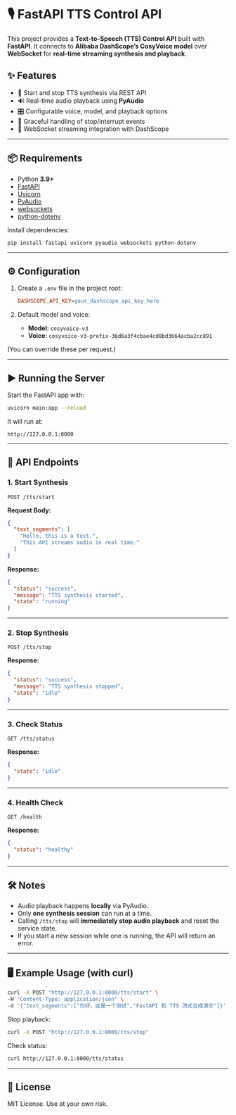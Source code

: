 # 🎙️ FastAPI TTS Control API

This project provides a **Text-to-Speech (TTS) Control API** built with **FastAPI**.
It connects to **Alibaba DashScope’s CosyVoice model** over **WebSocket** for **real-time streaming synthesis and playback**.

## ✨ Features

* 🚀 Start and stop TTS synthesis via REST API
* 🔊 Real-time audio playback using **PyAudio**
* 🎛️ Configurable voice, model, and playback options
* 🔄 Graceful handling of stop/interrupt events
* 📡 WebSocket streaming integration with DashScope

---

## 📦 Requirements

* Python **3.9+**
* [FastAPI](https://fastapi.tiangolo.com/)
* [Uvicorn](https://www.uvicorn.org/)
* [PyAudio](https://people.csail.mit.edu/hubert/pyaudio/)
* [websockets](https://websockets.readthedocs.io/)
* [python-dotenv](https://saurabh-kumar.com/python-dotenv/)

Install dependencies:

```bash
pip install fastapi uvicorn pyaudio websockets python-dotenv
```

---

## ⚙️ Configuration

1. Create a `.env` file in the project root:

   ```ini
   DASHSCOPE_API_KEY=your_dashscope_api_key_here
   ```

2. Default model and voice:

   * **Model**: `cosyvoice-v3`
   * **Voice**: `cosyvoice-v3-prefix-36d6a3f4cbae4cd8bd3664acba2cc891`

(You can override these per request.)

---

## ▶️ Running the Server

Start the FastAPI app with:

```bash
uvicorn main:app --reload
```

It will run at:

```
http://127.0.0.1:8000
```

---

## 📡 API Endpoints

### 1. **Start Synthesis**

```http
POST /tts/start
```

**Request Body:**

```json
{
  "text_segments": [
    "Hello, this is a test.",
    "This API streams audio in real time."
  ]
}
```

**Response:**

```json
{
  "status": "success",
  "message": "TTS synthesis started",
  "state": "running"
}
```

---

### 2. **Stop Synthesis**

```http
POST /tts/stop
```

**Response:**

```json
{
  "status": "success",
  "message": "TTS synthesis stopped",
  "state": "idle"
}
```

---

### 3. **Check Status**

```http
GET /tts/status
```

**Response:**

```json
{
  "state": "idle"
}
```

---

### 4. **Health Check**

```http
GET /health
```

**Response:**

```json
{
  "status": "healthy"
}
```

---

## 🛠 Notes

* Audio playback happens **locally** via PyAudio.
* Only **one synthesis session** can run at a time.
* Calling `/tts/stop` will **immediately stop audio playback** and reset the service state.
* If you start a new session while one is running, the API will return an error.

---

## 🖥️ Example Usage (with curl)

```bash
curl -X POST "http://127.0.0.1:8000/tts/start" \
-H "Content-Type: application/json" \
-d '{"text_segments":["你好，这是一个测试","FastAPI 和 TTS 流式合成演示"]}'
```

Stop playback:

```bash
curl -X POST "http://127.0.0.1:8000/tts/stop"
```

Check status:

```bash
curl http://127.0.0.1:8000/tts/status
```

---

## 📜 License

MIT License. Use at your own risk.
